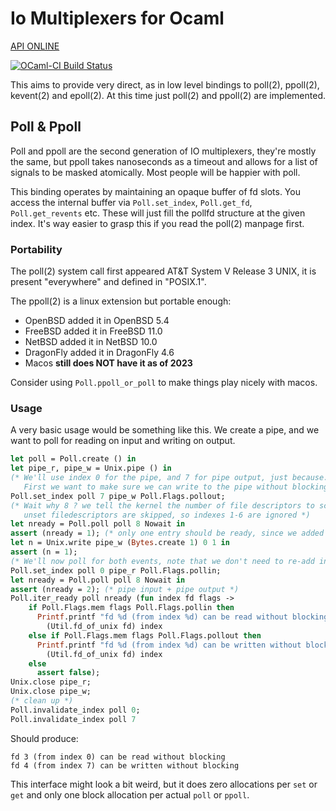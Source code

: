 # Io Multiplexers for Ocaml

[API ONLINE](https://haesbaert.github.io/ocaml-iomux)

[![OCaml-CI Build Status](https://img.shields.io/endpoint?url=https://ci.ocamllabs.io/badge/haesbaert/ocaml-iomux/main&logo=ocaml)](https://ci.ocamllabs.io/github/haesbaert/ocaml-iomux)

This aims to provide very direct, as in low level bindings to poll(2),
ppoll(2), kevent(2) and epoll(2). At this time just poll(2) and
ppoll(2) are implemented.

## Poll & Ppoll

Poll and ppoll are the second generation of IO multiplexers, they're
mostly the same, but ppoll takes nanoseconds as a timeout and allows
for a list of signals to be masked atomically. Most people will be
happier with poll.

This binding operates by maintaining an opaque buffer of fd slots. You
access the internal buffer via `Poll.set_index`, `Poll.get_fd`,
`Poll.get_revents` etc. These will just fill the pollfd structure at
the given index. It's way easier to grasp this if you read the poll(2)
manpage first.

### Portability

The poll(2) system call first appeared AT&T System V Release 3 UNIX,
it is present "everywhere" and defined in "POSIX.1".

The ppoll(2) is a linux extension but portable enough:
 * OpenBSD added it in OpenBSD 5.4
 * FreeBSD added it in FreeBSD 11.0
 * NetBSD added it in NetBSD 10.0
 * DragonFly added it in DragonFly 4.6
 * Macos **still does NOT have it as of 2023**

Consider using `Poll.ppoll_or_poll` to make things play nicely with
macos.

### Usage

A very basic usage would be something like this. We create a pipe, and
we want to poll for reading on input and writing on output.

```ocaml
let poll = Poll.create () in
let pipe_r, pipe_w = Unix.pipe () in
(* We'll use index 0 for the pipe, and 7 for pipe output, just because.
   First we want to make sure we can write to the pipe without blocking *)
Poll.set_index poll 7 pipe_w Poll.Flags.pollout;
(* Wait why 8 ? we tell the kernel the number of file descriptors to scan,
   unset filedescriptors are skipped, so indexes 1-6 are ignored *)
let nready = Poll.poll poll 8 Nowait in
assert (nready = 1); (* only one entry should be ready, since we added only one *)
let n = Unix.write pipe_w (Bytes.create 1) 0 1 in
assert (n = 1);
(* We'll now poll for both events, note that we don't need to re-add index 7 *)
Poll.set_index poll 0 pipe_r Poll.Flags.pollin;
let nready = Poll.poll poll 8 Nowait in
assert (nready = 2); (* pipe input + pipe output *)
Poll.iter_ready poll nready (fun index fd flags ->
    if Poll.Flags.mem flags Poll.Flags.pollin then
      Printf.printf "fd %d (from index %d) can be read without blocking\n%!"
        (Util.fd_of_unix fd) index
    else if Poll.Flags.mem flags Poll.Flags.pollout then
      Printf.printf "fd %d (from index %d) can be written without blocking\n%!"
        (Util.fd_of_unix fd) index
    else
      assert false);
Unix.close pipe_r;
Unix.close pipe_w;
(* clean up *)
Poll.invalidate_index poll 0;
Poll.invalidate_index poll 7
```
Should produce:
```
fd 3 (from index 0) can be read without blocking
fd 4 (from index 7) can be written without blocking
```

This interface might look a bit weird, but it does zero allocations per `set`
or `get` and only one block allocation per actual `poll` or `ppoll`.

